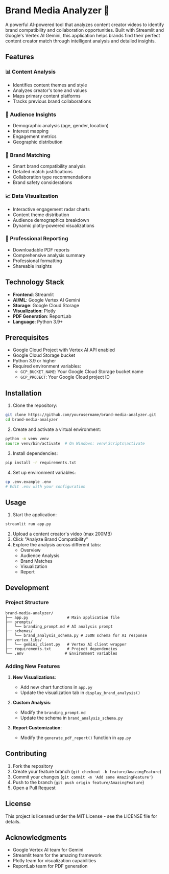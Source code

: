 # Brand Media Analyzer 🎯

A powerful AI-powered tool that analyzes content creator videos to identify brand compatibility and collaboration opportunities. Built with Streamlit and Google's Vertex AI Gemini, this application helps brands find their perfect content creator match through intelligent analysis and detailed insights.

## Features

### 📊 Content Analysis
- Identifies content themes and style
- Analyzes creator's tone and values
- Maps primary content platforms
- Tracks previous brand collaborations

### 👥 Audience Insights
- Demographic analysis (age, gender, location)
- Interest mapping
- Engagement metrics
- Geographic distribution

### 🎯 Brand Matching
- Smart brand compatibility analysis
- Detailed match justifications
- Collaboration type recommendations
- Brand safety considerations

### 📈 Data Visualization
- Interactive engagement radar charts
- Content theme distribution
- Audience demographics breakdown
- Dynamic plotly-powered visualizations

### 📄 Professional Reporting
- Downloadable PDF reports
- Comprehensive analysis summary
- Professional formatting
- Shareable insights

## Technology Stack

- **Frontend**: Streamlit
- **AI/ML**: Google Vertex AI Gemini
- **Storage**: Google Cloud Storage
- **Visualization**: Plotly
- **PDF Generation**: ReportLab
- **Language**: Python 3.9+

## Prerequisites

- Google Cloud Project with Vertex AI API enabled
- Google Cloud Storage bucket
- Python 3.9 or higher
- Required environment variables:
  - `GCP_BUCKET_NAME`: Your Google Cloud Storage bucket name
  - `GCP_PROJECT`: Your Google Cloud project ID

## Installation

1. Clone the repository:
```bash
git clone https://github.com/yourusername/brand-media-analyzer.git
cd brand-media-analyzer
```

2. Create and activate a virtual environment:
```bash
python -m venv venv
source venv/bin/activate  # On Windows: venv\Scripts\activate
```

3. Install dependencies:
```bash
pip install -r requirements.txt
```

4. Set up environment variables:
```bash
cp .env.example .env
# Edit .env with your configuration
```

## Usage

1. Start the application:
```bash
streamlit run app.py
```

2. Upload a content creator's video (max 200MB)
3. Click "Analyze Brand Compatibility"
4. Explore the analysis across different tabs:
   - Overview
   - Audience Analysis
   - Brand Matches
   - Visualization
   - Report

## Development

### Project Structure
```
brand-media-analyzer/
├── app.py                 # Main application file
├── prompts/              
│   └── branding_prompt.md # AI analysis prompt
├── schemas/
│   └── brand_analysis_schema.py # JSON schema for AI response
├── vertex_libs/
│   └── gemini_client.py   # Vertex AI client wrapper
├── requirements.txt       # Project dependencies
└── .env                  # Environment variables
```

### Adding New Features

1. **New Visualizations**:
   - Add new chart functions in `app.py`
   - Update the visualization tab in `display_brand_analysis()`

2. **Custom Analysis**:
   - Modify the `branding_prompt.md`
   - Update the schema in `brand_analysis_schema.py`

3. **Report Customization**:
   - Modify the `generate_pdf_report()` function in `app.py`

## Contributing

1. Fork the repository
2. Create your feature branch (`git checkout -b feature/AmazingFeature`)
3. Commit your changes (`git commit -m 'Add some AmazingFeature'`)
4. Push to the branch (`git push origin feature/AmazingFeature`)
5. Open a Pull Request

## License

This project is licensed under the MIT License - see the LICENSE file for details.

## Acknowledgments

- Google Vertex AI team for Gemini
- Streamlit team for the amazing framework
- Plotly team for visualization capabilities
- ReportLab team for PDF generation 